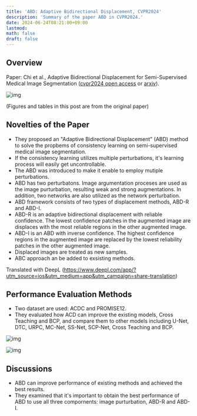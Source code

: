 ```yaml
---
title: 'ABD: Adaptive Bidirectional Displacement, CVPR2024'
description: 'Summary of the paper ABD in CVPR2024.'
date: 2024-06-24T08:21:00+09:00
lastmod: 
math: false
draft: false
---
```


## Overview

Paper: Chi et al., Adaptive Bidirectional Displacement for Semi-Supervised Medical Image Segmentation ([cvpr2024 open access](https://openaccess.thecvf.com/content/CVPR2024/papers/Chi_Adaptive_Bidirectional_Displacement_for_Semi-Supervised_Medical_Image_Segmentation_CVPR_2024_paper.pdf) or [arxiv](https://arxiv.org/abs/2405.00378)).

![img](https://img.tsuji.tech/abd-cvpr2024-0.jpg)

(Figures and tables in this post are from the original paper)

## Novelties of the Paper

* They proposed an "Adaptive Bidirectional Displacement" (ABD) method to solve the propbems of consistency learning on semi-supervised medical image segmentation.
* If the consistency learning utilizes multiple perturbations, it's learning process will easily get uncontrollable.
* The ABD was introduced to make it enable to employ mutiple perturbations.
* ABD has two perturbatons. Image argumentation proceses are used as the image purturbation, resulting weak and strong augmentations. In addition, two networks are also utilized as the network perturbation.
* ABD framework consists of two types of displacement methods, ABD-R and ABD-I.
* ABD-R is an adaptive bidirectional displacement with reliable confidence. The lowest confidence patches in the augmented image are displaces with the most reliable regions in the other augmented image.
* ABD-I is an ABD with inverse confidence. The highest confidence regions in the augmented image are replaced by the lowest reliability patches in the other augmented image.
* Displaced images are treated as new samples.
* ABC approach an be added to exsisting methods.

Translated with DeepL (https://www.deepl.com/app/?utm_source=ios&utm_medium=app&utm_campaign=share-translation)

## Performance Evaluation Methods

* Two dataset are used: ACDC and PROMISE12.
* They evaluated how ACD can improve the existing models, Cross Teaching and BCP, and compare them to other models including U-Net, DTC, URPC, MC-Net, SS-Net, SCP-Net, Cross Teaching and BCP.

![img](https://img.tsuji.tech/abd-cvpr2024-1.jpg)

![img](https://img.tsuji.tech/abd-cvpr2024-2.jpg)

## Discussions

* ABD can improve performance of existing methods and achieved the best results.
* They examined that it's important to obtain the best performance of ABD to use all three compornents: image purturbation, ABD-R and ABD-I.
